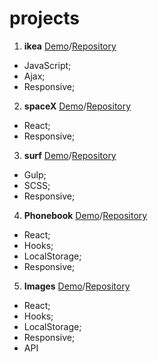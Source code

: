 # projects
1. **ikea** [Demo](https://leonidlukin.github.io/Ikea/)/[Repository](https://github.com/LeonidLukin/Ikea)
  - JavaScript;
  - Ajax;
  - Responsive;
2. **spaceX** [Demo](https://leonidlukin.github.io/SpaceX/)/[Repository](https://github.com/LeonidLukin/SpaceX)
  - React;
  - Responsive;
3. **surf** [Demo](https://leonidlukin.github.io/surf/app/index.html)/[Repository](https://github.com/LeonidLukin/surf)
  - Gulp;
  - SCSS;
  - Responsive;
4. **Phonebook** [Demo](https://leonidlukin.github.io/goit-react-hw-04-phonebook/)/[Repository](https://github.com/LeonidLukin/goit-react-hw-04-phonebook)
  - React;
  - Hooks;
  - LocalStorage;
  - Responsive;
5. **Images** [Demo](https://leonidlukin.github.io/goit-react-hw-04-images/)/[Repository](https://github.com/LeonidLukin/goit-react-hw-04-images)
  - React;
  - Hooks;
  - LocalStorage;
  - Responsive;
  - API
